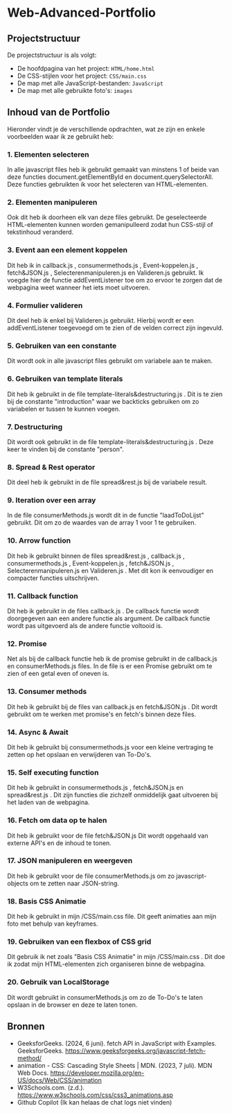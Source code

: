 # Web-Advanced-Portfolio

## Projectstructuur

De projectstructuur is als volgt:
- De hoofdpagina van het project: `HTML/home.html` 
- De CSS-stijlen voor het project: `CSS/main.css` 
- De map met alle JavaScript-bestanden: `JavaScript` 
- De map met alle gebruikte foto's: `images`

## Inhoud van de Portfolio

Hieronder vindt je de verschillende opdrachten, wat ze zijn en enkele voorbeelden waar ik ze gebruikt heb:

### 1. Elementen selecteren
In alle javascript files heb ik gebruikt gemaakt van minstens 1 of beide van deze functies document.getElementById en document.querySelectorAll. 
Deze functies gebruikten ik voor het selecteren van HTML-elementen. 

### 2. Elementen manipuleren
Ook dit heb ik doorheen elk van deze files gebruikt. De geselecteerde HTML-elementen kunnen worden gemanipulleerd zodat hun CSS-stijl of tekstinhoud veranderd.

### 3. Event aan een element koppelen
Dit heb ik in callback.js , consumermethods.js , Event-koppelen.js , fetch&JSON.js , Selecterenmanipuleren.js en Valideren.js gebruikt. Ik voegde hier de functie addEventListener
toe om zo ervoor te zorgen dat de webpagina weet wanneer het iets moet uitvoeren.

### 4. Formulier valideren
Dit deel heb ik enkel bij Valideren.js gebruikt. Hierbij wordt er een addEventListener toegevoegd om te zien of de velden correct zijn ingevuld.

### 5. Gebruiken van een constante
Dit wordt ook in alle javascript files gebruikt om variabele aan te maken.

### 6. Gebruiken van template literals
Dit heb ik gebruikt in de file template-literals&destructuring.js . Dit is te zien bij de constante "introduction" waar we backticks gebruiken om zo variabelen er tussen te kunnen voegen.

### 7. Destructuring
Dit wordt ook gebruikt in de file template-literals&destructuring.js . Deze keer te vinden bij de constante "person". 

### 8. Spread & Rest operator
Dit deel heb ik gebruikt in de file spread&rest.js bij de variabele result.

### 9. Iteration over een array
In de file consumerMethods.js wordt dit in de functie "laadToDoLijst" gebruikt. Dit om zo de waardes van de array 1 voor 1 te gebruiken.

### 10. Arrow function
Dit heb ik gebruikt binnen de files spread&rest.js , callback.js , consumermethods.js , Event-koppelen.js , fetch&JSON.js , Selecterenmanipuleren.js en Valideren.js . 
Met dit kon ik eenvoudiger en compacter functies uitschrijven.

### 11. Callback function
Dit heb ik gebruikt in de files callback.js .
De callback functie wordt doorgegeven aan een andere functie als argument. De callback functie wordt pas uitgevoerd als de andere functie voltooid is.

### 12. Promise
Net als bij de callback functie heb ik de promise gebruikt in de callback.js en consumerMethods.js files.
In de file is er een Promise gebruikt om te zien of een getal even of oneven is.

### 13. Consumer methods
Dit heb ik gebruikt bij de files van callback.js en fetch&JSON.js .
Dit wordt gebruikt om te werken met promise's en fetch's binnen deze files.

### 14. Async & Await
Dit heb ik gebruikt bij consumermethods.js voor een kleine vertraging te zetten op het opslaan en verwijderen van To-Do's.

### 15. Self executing function
Dit heb ik gebruikt in consumermethods.js , fetch&JSON.js en spread&rest.js .
Dit zijn functies die zichzelf onmiddelijk gaat uitvoeren bij het laden van de webpagina. 

### 16. Fetch om data op te halen
Dit heb ik gebruikt voor de file fetch&JSON.js
Dit wordt opgehaald van externe API's en de inhoud te tonen. 

### 17. JSON manipuleren en weergeven
Dit heb ik gebruikt voor de file consumerMethods.js om zo javascript-objects om te zetten naar JSON-string.

### 18. Basis CSS Animatie
Dit heb ik gebruikt in mijn /CSS/main.css file.
Dit geeft animaties aan mijn foto met behulp van keyframes.

### 19. Gebruiken van een flexbox of CSS grid
Dit gebruik ik net zoals "Basis CSS Animatie" in mijn /CSS/main.css . Dit doe ik zodat mijn HTML-elementen zich organiseren binne de webpagina.

### 20. Gebruik van LocalStorage
Dit wordt gebruikt in consumerMethods.js om zo de To-Do's te laten opslaan in de browser en deze te laten tonen.

## Bronnen

- GeeksforGeeks. (2024, 6 juni). fetch API in JavaScript with Examples. GeeksforGeeks. https://www.geeksforgeeks.org/javascript-fetch-method/ 
- animation - CSS: Cascading Style Sheets | MDN. (2023, 7 juli). MDN Web Docs. https://developer.mozilla.org/en-US/docs/Web/CSS/animation
- W3Schools.com. (z.d.). https://www.w3schools.com/css/css3_animations.asp 
- Github Copilot (Ik kan helaas de chat logs niet vinden)

